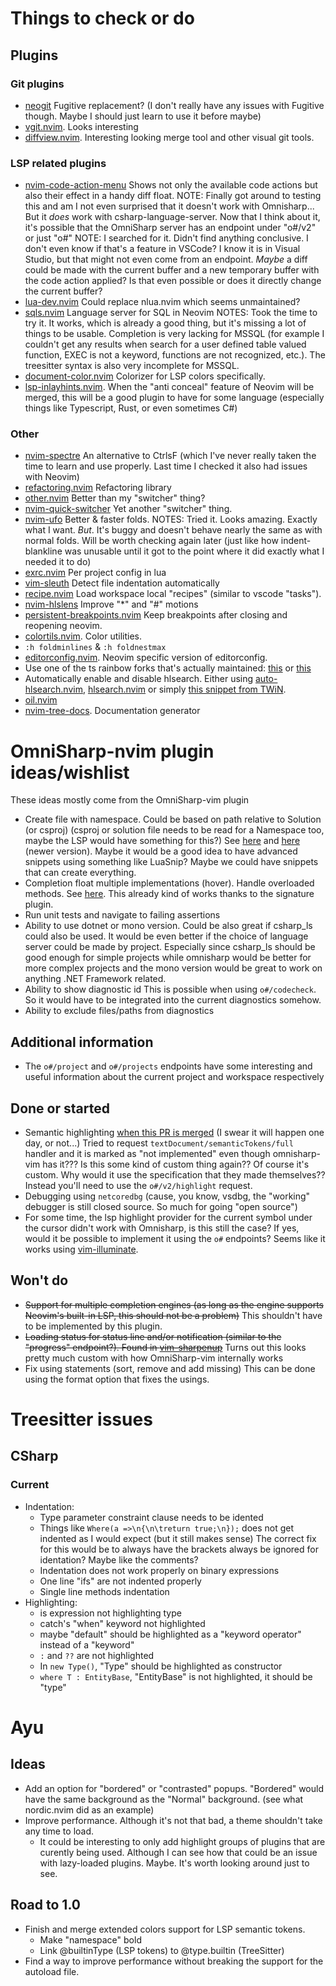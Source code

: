 # Things to check or do

## Plugins

### Git plugins

- [neogit](https://github.com/TimUntersberger/neogit)
  Fugitive replacement? (I don't really have any issues with Fugitive though. Maybe I should just learn to use it before maybe)
- [vgit.nvim](https://github.com/tanvirtin/vgit.nvim). Looks interesting
- [diffview.nvim](https://github.com/sindrets/diffview.nvim).
  Interesting looking merge tool and other visual git tools.

### LSP related plugins

- [nvim-code-action-menu](https://github.com/weilbith/nvim-code-action-menu)
  Shows not only the available code actions but also their effect in a handy diff float.
  NOTE: Finally got around to testing this and am I not even surprised that it doesn't work with Omnisharp...
  But it _does_ work with csharp-language-server.
  Now that I think about it, it's possible that the OmniSharp server has an endpoint under "o#/v2" or just "o#"
  NOTE: I searched for it. Didn't find anything conclusive. I don't even know if that's a feature in VSCode? I know it is in Visual Studio, but that might not even come from an endpoint.
  _Maybe_ a diff could be made with the current buffer and a new temporary buffer with the code action applied? Is that even possible or does it directly change the current buffer?
- [lua-dev.nvim](https://github.com/folke/lua-dev.nvim)
  Could replace nlua.nvim which seems unmaintained?
- [sqls.nvim](https://github.com/nanotee/sqls.nvim)
  Language server for SQL in Neovim
  NOTES: Took the time to try it. It works, which is already a good thing, but it's missing a lot of things to be usable.
  Completion is very lacking for MSSQL (for example I couldn't get any results when search for a user defined table valued function, EXEC is not a keyword, functions are not recognized, etc.).
  The treesitter syntax is also very incomplete for MSSQL.
- [document-color.nvim](https://github.com/mrshmllow/document-color.nvim)
  Colorizer for LSP colors specifically.
- [lsp-inlayhints.nvim](https://github.com/lvimuser/lsp-inlayhints.nvim).
  When the "anti conceal" feature of Neovim will be merged, this will be a good plugin to have for some language (especially things like Typescript, Rust, or even sometimes C#)

### Other

- [nvim-spectre](https://github.com/nvim-pack/nvim-spectre)
  An alternative to CtrlsF (which I've never really taken the time to learn and use properly. Last time I checked it also had issues with Neovim)
- [refactoring.nvim](https://github.com/ThePrimeagen/refactoring.nvim)
  Refactoring library
- [other.nvim](https://github.com/rgroli/other.nvim)
  Better than my "switcher" thing?
- [nvim-quick-switcher](https://github.com/Everduin94/nvim-quick-switcher)
  Yet another "switcher" thing.
- [nvim-ufo](https://github.com/kevinhwang91/nvim-ufo)
  Better & faster folds.
  NOTES: Tried it. Looks amazing. Exactly what I want. _But_. It's buggy and doesn't behave nearly the same as with normal folds. Will be worth checking again later (just like how indent-blankline was unusable until it got to the point where it did exactly what I needed it to do)
- [exrc.nvim](https://github.com/MunifTanjim/exrc.nvim)
  Per project config in lua
- [vim-sleuth](https://github.com/tpope/vim-sleuth)
  Detect file indentation automatically
- [recipe.nvim](https://github.com/ten3roberts/recipe.nvim)
  Load workspace local "recipes" (similar to vscode "tasks").
- [nvim-hlslens](https://github.com/kevinhwang91/nvim-hlslens)
  Improve "*" and "#" motions
- [persistent-breakpoints.nvim](https://github.com/Weissle/persistent-breakpoints.nvim)
  Keep breakpoints after closing and reopening neovim.
- [colortils.nvim](https://github.com/nvim-colortils/colortils.nvim). Color utilities.
- `:h foldminlines` & `:h foldnestmax`
- [editorconfig.nvim](https://github.com/gpanders/editorconfig.nvim). Neovim specific version of editorconfig.
- Use one of the ts rainbow forks that's actually maintained: [this](https://gitlab.com/HiPhish/nvim-ts-rainbow2) or [this](https://github.com/mrjones2014/nvim-ts-rainbow)
- Automatically enable and disable hlsearch. Either using [auto-hlsearch.nvim](https://github.com/asiryk/auto-hlsearch.nvim), [hlsearch.nvim](https://github.com/glepnir/hlsearch.nvim) or simply [this snippet from TWiN](https://this-week-in-neovim.org/2023/Jan/9#tips).
- [oil.nvim](https://github.com/stevearc/oil.nvim)
- [nvim-tree-docs](https://github.com/nvim-treesitter/nvim-tree-docs). Documentation generator

# OmniSharp-nvim plugin ideas/wishlist

These ideas mostly come from the OmniSharp-vim plugin

- Create file with namespace. Could be based on path relative to Solution (or csproj)
  (csproj or solution file needs to be read for a Namespace too, maybe the LSP would have something for this?)
  See [here](https://github.com/jchannon/csharpextensions) and [here](https://github.com/KreativJos/csharpextensions) (newer version).
  Maybe it would be a good idea to have advanced snippets using something like LuaSnip? Maybe we could have snippets that can create everything.
- Completion float multiple implementations (hover). Handle overloaded methods.
  See [here](https://github.com/OmniSharp/omnisharp-vim).
  This already kind of works thanks to the signature plugin.
- Run unit tests and navigate to failing assertions
- Ability to use dotnet or mono version. Could be also great if csharp_ls could also be used.
  It would be even better if the choice of language server could be made by project.
  Especially since csharp_ls should be good enough for simple projects while omnisharp would be better for more complex projects and the mono version would be great to work on anything .NET Framework related.
- Ability to show diagnostic id
  This is possible when using `o#/codecheck`.
  So it would have to be integrated into the current diagnostics somehow.
- Ability to exclude files/paths from diagnostics

## Additional information

- The `o#/project` and `o#/projects` endpoints have some interesting and useful information about the current project and workspace respectively

## Done or started

- Semantic highlighting [when this PR is merged](https://github.com/neovim/neovim/pull/15723) (I swear it will happen one day, or not...)
  Tried to request `textDocument/semanticTokens/full` handler and it is marked as "not implemented" even though omnisharp-vim has it??? Is this some kind of custom thing again??
  Of course it's custom. Why would it use the specification that they made themselves?? Instead you'll need to use the `o#/v2/highlight` request.
- Debugging using `netcoredbg` (cause, you know, vsdbg, the "working" debugger is still closed source. So much for going "open source")
- For some time, the lsp highlight provider for the current symbol under the cursor didn't work with Omnisharp, is this still the case? If yes, would it be possible to implement it using the `o#` endpoints?
  Seems like it works using [vim-illuminate](https://github.com/RRethy/vim-illuminate).

## Won't do

- ~~Support for multiple completion engines (as long as the engine supports Neovim's built-in LSP, this should not be a problem)~~
  This shouldn't have to be implemented by this plugin.
- ~~Loading status for status line and/or notification (similar to the "progress" endpoint?). Found in [vim-sharpenup](https://github.com/nickspoons/vim-sharpenup#statusline)~~
  Turns out this looks pretty much custom with how OmniSharp-vim internally works
- Fix using statements (sort, remove and add missing)
  This can be done using the format option that fixes the usings.

# Treesitter issues

## CSharp

### Current

- Indentation:
  - Type parameter constraint clause needs to be idented
  - Things like `Where(a =>\n{\n\treturn true;\n});` does not get indented as I would expect (but it still makes sense)
    The correct fix for this would be to always have the brackets always be ignored for identation? Maybe like the comments?
  - Indentation does not work properly on binary expressions
  - One line "ifs" are not indented properly
  - Single line methods indentation
- Highlighting:
  - is expression not highlighting type
  - catch's "when" keyword not highlighted
  - maybe "default" should be highlighted as a "keyword operator" instead of a "keyword"
  - `:` and `??` are not highlighted
  - In `new Type()`, "Type" should be highlighted as constructor
  - `where T : EntityBase`, "EntityBase" is not highlighted, it should be "type"

# Ayu

## Ideas

- Add an option for "bordered" or "contrasted" popups. "Bordered" would have the same background as the "Normal" background. (see what nordic.nvim did as an example)
- Improve performance. Although it's not that bad, a theme shouldn't take any time to load.
  - It could be interesting to only add highlight groups of plugins that are curently being used. Although I can see how that could be an issue with lazy-loaded plugins. Maybe. It's worth looking around just to see.

## Road to 1.0

- Finish and merge extended colors support for LSP semantic tokens.
  - Make "namespace" bold
  - Link @builtinType (LSP tokens) to @type.builtin (TreeSitter)
- Find a way to improve performance without breaking the support for the autoload file.
